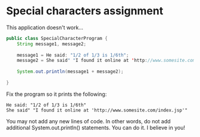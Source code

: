 # Special characters assignment

This application doesn't work...

```java
public class SpecialCharacterProgram {
    String message1, message2;
    
    message1 = He said: "1/2 of 1/3 is 1/6th";
    message2 = She said" "I found it online at 'http://www.somesite.com/index.jsp'";
    
    System.out.println(message1 + message2);
            
}
```
Fix the program so it prints the following:
```
He said: "1/2 of 1/3 is 1/6th"
She said" "I found it online at 'http://www.somesite.com/index.jsp'"
```
You may not add any new lines of code. In other words, do not add additional System.out.println() statements. You can do it. I believe in you!